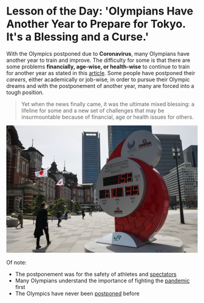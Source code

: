 # Lesson of the Day: 'Olympians Have Another Year to Prepare for Tokyo. It's a Blessing and a Curse.'
With the Olympics postponed due to **Coronavirus**, many Olympians have another year to train and improve. The difficulty for some is that there are some problems **financially, age-wise, or health-wise** to continue to train for another year as stated in this [article](https://www.nytimes.com/2020/03/24/sports/olympics/coronavirus-olympics-athletes-reaction.html). Some people have postponed their _careers_, either academically or job-wise, in order to pursue their Olympic dreams and with the postponement of another year, many are forced into a tough position. 

> Yet when the news finally came, it was the ultimate mixed blessing: a lifeline for some and a new set of challenges that may be insurmountable because of financial, age or health issues for others.

![Timer to Olympic start date](a1-news/timer.jpg)

Of note:

- The postponement was for the safety of athletes and [spectators](https://www.theguardian.com/sport/2020/mar/24/tokyo-olympics-to-be-postponed-to-2021-due-to-coronavirus-pandemic)
- Many Olympians understand the importance of fighting the [pandemic](https://www.olympic.org/news/athletes-react-to-postponement-of-tokyo-olympic-games) first
- The Olympics have never been [postponed](https://www.espn.com/olympics/story/_/id/28946033/tokyo-olympics-officially-postponed-2021) before